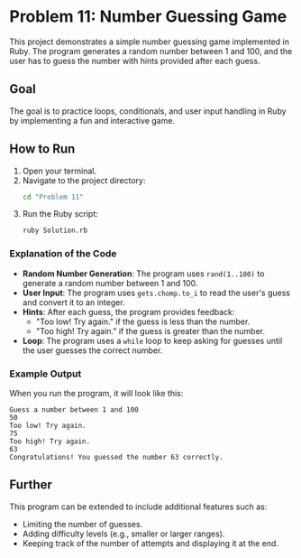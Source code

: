 # Problem 11: Number Guessing Game

This project demonstrates a simple number guessing game implemented in Ruby. The program generates a random number between 1 and 100, and the user has to guess the number with hints provided after each guess.

## Goal

The goal is to practice loops, conditionals, and user input handling in Ruby by implementing a fun and interactive game.

## How to Run

1. Open your terminal.
2. Navigate to the project directory:
   ```bash
   cd "Problem 11"
   ```
3. Run the Ruby script:
   ```bash
   ruby Solution.rb
   ```

### Explanation of the Code

- **Random Number Generation**: The program uses `rand(1..100)` to generate a random number between 1 and 100.
- **User Input**: The program uses `gets.chomp.to_i` to read the user's guess and convert it to an integer.
- **Hints**: After each guess, the program provides feedback:
  - "Too low! Try again." if the guess is less than the number.
  - "Too high! Try again." if the guess is greater than the number.
- **Loop**: The program uses a `while` loop to keep asking for guesses until the user guesses the correct number.

### Example Output

When you run the program, it will look like this:

```
Guess a number between 1 and 100
50
Too low! Try again.
75
Too high! Try again.
63
Congratulations! You guessed the number 63 correctly.
```

## Further

This program can be extended to include additional features such as:

- Limiting the number of guesses.
- Adding difficulty levels (e.g., smaller or larger ranges).
- Keeping track of the number of attempts and displaying it at the end.

